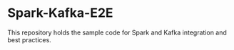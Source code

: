 # Spark-Kafka-E2E
This repository holds the sample code for Spark and Kafka integration and best practices.
